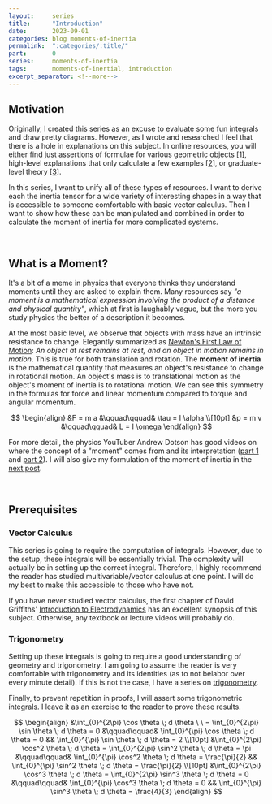 ```yaml
---
layout:     series
title:      "Introduction"
date:       2023-09-01
categories: blog moments-of-inertia
permalink:  ":categories/:title/"
part:       0
series:     moments-of-inertia
tags:       moments-of-inertial, introduction
excerpt_separator: <!--more-->
---
```


## Motivation

Originally, I created this series as an excuse to evaluate some fun integrals and draw pretty diagrams. However, as I wrote and researched I feel that there is a hole in explanations on this subject. In online resources, you will either find just assertions of formulae for various geometric objects [[1](https://scienceworld.wolfram.com/physics/MomentofInertia.html)], high-level explanations that only calculate a few examples [[2](https://phys.libretexts.org/Courses/Joliet_Junior_College/Physics_201_-_Fall_2019v2/Book%3A_Custom_Physics_textbook_for_JJC/11%3A_Rotational_Kinematics_Angular_Momentum_and_Energy/11.06%3A_Calculating_Moments_of_Inertia)], or graduate-level theory [[3](https://ocw.mit.edu/courses/16-07-dynamics-fall-2009/dd277ec654440f4c2b5b07d6c286c3fd_MIT16_07F09_Lec26.pdf)]. 

In this series, I want to unify all of these types of resources. I want to derive each the inertia tensor for a wide variety of interesting shapes in a way that is accessible to someone comfortable with basic vector calculus. Then I want to show how these can be manipulated and combined in order to calculate the moment of inertia for more complicated systems.

<br>

## What is a Moment?

It's a bit of a meme in physics that everyone thinks they understand moments until they are asked to explain them. Many resources say _"a moment is a mathematical expression involving the product of a distance and physical quantity"_, which at first is laughably vague, but the more you study physics the better of a description it becomes.

At the most basic level, we observe that objects with mass have an intrinsic resistance to change. Elegantly summarized as [Newton's First Law of Motion](https://www.khanacademy.org/science/physics/forces-newtons-laws/newtons-laws-of-motion/a/what-is-newtons-first-law#:~:text=Newton's%20first%20law%3A%20An%20object,the%20status%20quo%20of%20motion.): _An object at rest remains at rest, and an object in motion remains in motion_. This is true for both translation and rotation. The **moment of inertia** is the mathematical quantity that measures an object's resistance to change in rotational motion. An object's mass is to translational motion as the object's moment of inertia is to rotational motion. We can see this symmetry in the formulas for force and linear momentum compared to torque and angular momentum.

$$
\begin{align}
    &F = m a
    &\qquad\qquad&
    \tau = I \alpha \\[10pt]
    &p = m v
    &\qquad\qquad&
    L = I \omega
\end{align}
$$

For more detail, the physics YouTuber Andrew Dotson has good videos on where the concept of a "moment" comes from and its interpretation ([part 1](https://www.youtube.com/watch?v=0flh8ovhZ9k) and [part 2](https://www.youtube.com/watch?v=k24FnV3myO4)). I will also give my formulation of the moment of inertia in the [next post](/blog/moments-of-inertia/definition-of-a-moment).

<br>

## Prerequisites

### Vector Calculus

This series is going to require the computation of integrals. However, due to the setup, these integrals will be essentially trivial. The complexity will actually be in setting up the correct integral. Therefore, I highly recommend the reader has studied multivariable/vector calculus at one point. I will do my best to make this accessible to those who have not. 

If you have never studied vector calculus, the first chapter of David Griffiths' [Introduction to Electrodynamics](https://hansandcassady.org/David%20J.%20Griffiths-Introduction%20to%20Electrodynamics-Addison-Wesley%20(2012).pdf) has an excellent synopsis of this subject. Otherwise, any textbook or lecture videos will probably do.

### Trigonometry

Setting up these integrals is going to require a good understanding of geometry and trigonometry. I am going to assume the reader is very comfortable with trigonometry and its identities (as to not belabor over every minute detail). If this is not the case, I have a series on [trigonometry](/blog/trigonometry).

Finally, to prevent repetition in proofs, I will assert some trigonometric integrals. I leave it as an exercise to the reader to prove these results.

$$
\begin{align}
    &\int_{0}^{2\pi} \cos \theta \; d \theta \ \ = \int_{0}^{2\pi} \sin \theta \; d \theta = 0
    &\qquad\qquad&
    \int_{0}^{\pi} \cos \theta \; d \theta = 0
    &&
    \int_{0}^{\pi} \sin \theta \; d \theta = 2
    \\[10pt]
    &\int_{0}^{2\pi} \cos^2 \theta \; d \theta = \int_{0}^{2\pi} \sin^2 \theta \; d \theta = \pi
    &\qquad\qquad&
    \int_{0}^{\pi} \cos^2 \theta \; d \theta = \frac{\pi}{2}
    &&
    \int_{0}^{\pi} \sin^2 \theta \; d \theta = \frac{\pi}{2}
    \\[10pt]
    &\int_{0}^{2\pi} \cos^3 \theta \; d \theta = \int_{0}^{2\pi} \sin^3 \theta \; d \theta = 0
    &\qquad\qquad&
    \int_{0}^{\pi} \cos^3 \theta \; d \theta = 0
    &&
    \int_{0}^{\pi} \sin^3 \theta \; d \theta = \frac{4}{3}
\end{align}
$$